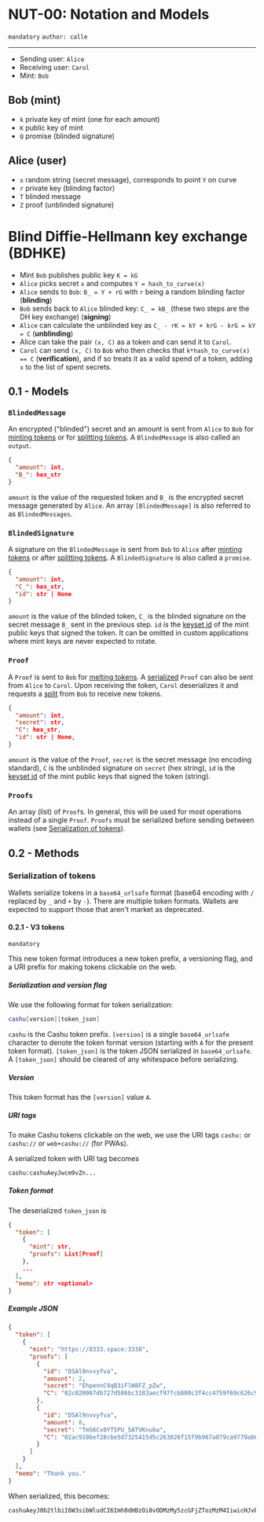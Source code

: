 NUT-00: Notation and Models
==========================

`mandatory` `author: calle`

---

- Sending user: `Alice`
- Receiving user: `Carol`
- Mint: `Bob`

## Bob (mint)

- `k` private key of mint (one for each amount)
- `K` public key of mint
- `Q` promise (blinded signature)

## Alice (user)

- `x` random string (secret message), corresponds to point `Y` on curve
- `r` private key (blinding factor)
- `T` blinded message
- `Z` proof (unblinded signature)

# Blind Diffie-Hellmann key exchange (BDHKE)

- Mint `Bob` publishes public key `K = kG` 
- `Alice` picks secret `x` and computes `Y = hash_to_curve(x)`
- `Alice` sends to `Bob`: `B_ = Y + rG` with `r` being a random blinding factor (**blinding**)
- `Bob` sends back to `Alice` blinded key: `C_ = kB_` (these two steps are the DH key exchange) (**signing**)
- `Alice` can calculate the unblinded key as `C_ - rK = kY + krG - krG = kY = C` (**unblinding**)
- Alice can take the pair `(x, C)` as a token and can send it to `Carol`.
- `Carol` can send `(x, C)` to `Bob` who then checks that `k*hash_to_curve(x) == C` (**verification**), and if so treats it as a valid spend of a token, adding `x`  to the list of spent secrets.

## 0.1 - Models

### `BlindedMessage`

An encrypted ("blinded") secret and an amount is sent from `Alice` to `Bob` for [minting tokens][04] or for [splitting tokens][06]. A `BlindedMessage` is also called an `output`.

```json
{
  "amount": int,
  "B_": hex_str
}
```

 `amount` is the value of the requested token and `B_` is the encrypted secret message generated by `Alice`. An array `[BlindedMessage]` is also referred to as `BlindedMessages`.

### `BlindedSignature`

A signature on the `BlindedMessage` is sent from `Bob` to `Alice` after [minting tokens][04] or after [splitting tokens][06]. A `BlindedSignature` is also called a `promise`.

```json
{
  "amount": int,
  "C_": hex_str,
  "id": str | None
}
```

`amount` is the value of the blinded token, `C_` is the blinded signature on the secret message `B_` sent in the previous step. `id` is the [keyset id][02] of the mint public keys that signed the token. It can be omitted in custom applications where mint keys are never expected to rotate.

### `Proof`

A `Proof` is sent to `Bob` for [melting tokens][05]. A [serialized](#serialization-of-tokens) `Proof` can also be sent from `Alice` to `Carol`. Upon receiving the token, `Carol` deserializes it and requests a [split][06] from `Bob` to receive new tokens. 

```json
{
  "amount": int, 
  "secret": str,
  "C": hex_str,
  "id": str | None,
}
```

`amount` is the value of the `Proof`, `secret` is the secret message (no encoding standard), `C` is the unblinded signature on `secret` (hex string), `id` is the [keyset id][02] of the mint public keys that signed the token (string).

### `Proofs`

An array (list) of `Proof`s. In general, this will be used for most operations instead of a single `Proof`. `Proofs` must be serialized before sending between wallets (see [Serialization of tokens](#serialization-of-tokens)).

## 0.2 - Methods

### Serialization of tokens

Wallets serialize tokens in a `base64_urlsafe` format (base64 encoding with `/` replaced by `_` and `+` by `-`). There are multiple token formats. Wallets are expected to support those that aren't market as deprecated.

#### 0.2.1 - V3 tokens

`mandatory`

This new token format introduces a new token prefix, a versioning flag, and a URI prefix for making tokens clickable on the web.

##### Serialization and version flag

We use the following format for token serialization:

```sh
cashu[version][token_json]
```

`cashu` is the Cashu token prefix. `[version]` is a single `base64_urlsafe` character to denote the token format version (starting with `A` for the present token format). `[token_json]` is the token JSON serialized in `base64_urlsafe`. A `[token_json]` should be cleared of any whitespace before serializing.

##### Version
This token format has the `[version]` value `A`.

##### URI tags

To make Cashu tokens clickable on the web, we use the URI tags `cashu:` or `cashu://` or `web+cashu://` (for PWAs).

A serialized token with URI tag becomes 

```sh
cashu:cashuAeyJwcm9vZn...
```

##### Token format

The deserialized `token_json` is

```json
{
  "token": [
    {
      "mint": str,
      "proofs": List[Proof]
    },
    ...
  ],
  "memo": str <optional>
}
```


##### Example JSON

```json
{
  "token": [
    {
      "mint": "https://8333.space:3338",
      "proofs": [
        {
          "id": "DSAl9nvvyfva",
          "amount": 2,
          "secret": "EhpennC9qB3iFlW8FZ_pZw",
          "C": "02c020067db727d586bc3183aecf97fcb800c3f4cc4759f69c626c9db5d8f5b5d4"
        },
        {
          "id": "DSAl9nvvyfva",
          "amount": 8,
          "secret": "TmS6Cv0YT5PU_5ATVKnukw",
          "C": "02ac910bef28cbe5d7325415d5c263026f15f9b967a079ca9779ab6e5c2db133a7"
        }
      ]
    }
  ],
  "memo": "Thank you."
}
```

When serialized, this becomes:
```
cashuAeyJ0b2tlbiI6W3sibWludCI6Imh0dHBzOi8vODMzMy5zcGFjZTozMzM4IiwicHJvb2ZzIjpbeyJpZCI6IkRTQWw5bnZ2eWZ2YSIsImFtb3VudCI6Miwic2VjcmV0IjoiRWhwZW5uQzlxQjNpRmxXOEZaX3BadyIsIkMiOiIwMmMwMjAwNjdkYjcyN2Q1ODZiYzMxODNhZWNmOTdmY2I4MDBjM2Y0Y2M0NzU5ZjY5YzYyNmM5ZGI1ZDhmNWI1ZDQifSx7ImlkIjoiRFNBbDludnZ5ZnZhIiwiYW1vdW50Ijo4LCJzZWNyZXQiOiJUbVM2Q3YwWVQ1UFVfNUFUVktudWt3IiwiQyI6IjAyYWM5MTBiZWYyOGNiZTVkNzMyNTQxNWQ1YzI2MzAyNmYxNWY5Yjk2N2EwNzljYTk3NzlhYjZlNWMyZGIxMzNhNyJ9XX1dLCJtZW1vIjoiVGhhbmsgeW91LiJ9
```

[00]: 00.md
[01]: 01.md
[02]: 02.md
[03]: 03.md
[04]: 04.md
[05]: 05.md
[06]: 06.md
[07]: 07.md
[08]: 08.md
[09]: 09.md
[10]: 10.md
[11]: 11.md
[12]: 12.md
[13]: 13.md
[14]: 14.md
[15]: 15.md
[16]: 16.md
[17]: 17.md
[18]: 18.md
[19]: 19.md
[20]: 20.md